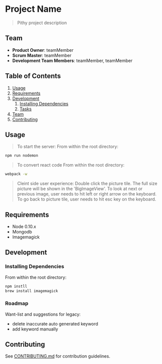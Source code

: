 # Project Name

> Pithy project description

## Team

  - __Product Owner__: teamMember
  - __Scrum Master__: teamMember
  - __Development Team Members__: teamMember, teamMember

## Table of Contents

1. [Usage](#Usage)
1. [Requirements](#requirements)
1. [Development](#development)
    1. [Installing Dependencies](#installing-dependencies)
    1. [Tasks](#tasks)
1. [Team](#team)
1. [Contributing](#contributing)

## Usage

> To start the server:
From within the root directory: 
```sh
npm run nodemon
```
> To convert react code
From within the root directory: 
```sh
webpack -w
```
> Cleint side user experience:
Double click the picture tile. The full size picture will be shown in the 'BigImageView'.
To look at next or previous image, user needs to hit left or right arrow on the keyboard.
To go back to picture tile, user needs to hit esc key on the keyboard.

## Requirements

- Node 0.10.x
- Mongodb
- Imagemagick


## Development

### Installing Dependencies

From within the root directory:

```sh
npm instll
brew install imagemagick
```

### Roadmap
Want-list and suggestions for legacy:
- delete inaccurate auto generated keyword
- add keyword manually




## Contributing

See [CONTRIBUTING.md](CONTRIBUTING.md) for contribution guidelines.
